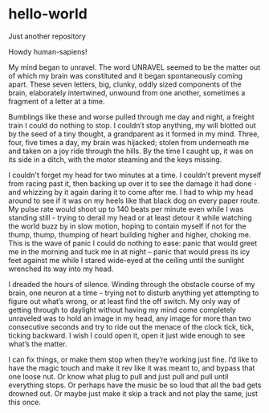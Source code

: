 # hello-world
Just another repository

Howdy human-sapiens!

My mind began to unravel. The word UNRAVEL seemed to be the matter out of which my brain was constituted and it began spontaneously coming apart. These seven letters, big, clunky, oddly sized components of the brain, elaborately intertwined, unwound from one another, sometimes a fragment of a letter at a time.

Bumblings like these and worse pulled through me day and night, a freight train I could do nothing to stop. I couldn’t stop anything, my will blotted out by the seed of a tiny thought, a grandparent as it formed in my mind. Three, four, five times a day, my brain was hijacked; stolen from underneath me and taken on a joy ride through the hills. By the time I caught up, it was on its side in a ditch, with the motor steaming and the keys missing.

I couldn't forget my head for two minutes at a time. I couldn’t prevent myself from racing past it, then backing up over it to see the damage it had done - and whizzing by it again daring it to come after me. I had to whip my head around to see if it was on my heels like that black dog on every paper route. My pulse rate would shoot up to 140 beats per minute even while I was standing still - trying to derail my head or at least detour it while watching the world buzz by in slow motion, hoping to contain myself if not for the thump, thump, thumping of heart building higher and higher, choking me. This is the wave of panic I could do nothing to ease: panic that would greet me in the morning and tuck me in at night – panic that would press its icy feet against me while I stared wide-eyed at the ceiling until the sunlight wrenched its way into my head.

I dreaded the hours of silence. Winding through the obstacle course of my brain, one neuron at a time – trying not to disturb anything yet attempting to figure out what’s wrong, or at least find the off switch. My only way of getting through to daylight without having my mind come completely unraveled was to hold an image in my head, any image for more than two consecutive seconds and try to ride out the menace of the clock tick, tick, ticking backward. I wish I could open it, open it just wide enough to see what’s the matter.

I can fix things, or make them stop when they’re working just fine. I’d like to have the magic touch and make it rev like it was meant to, and bypass that one loose nut. Or know what plug to pull and just pull and pull until everything stops. Or perhaps have the music be so loud that all the bad gets drowned out. Or maybe just make it skip a track and not play the same, just this once. 
